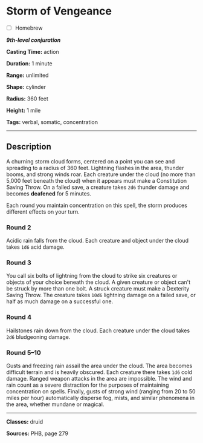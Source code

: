 # Storm of Vengeance

- [ ] Homebrew

***9th-level conjuration***

**Casting Time:** action

**Duration:** 1 minute

**Range:** unlimited

**Shape:** cylinder

**Radius:** 360 feet

**Height:** 1 mile

**Tags:** verbal, somatic, concentration

---

## Description
A churning storm cloud forms, centered on a point you can see and spreading to a radius of 360 feet.
Lightning flashes in the area, thunder booms, and strong winds roar.
Each creature under the cloud (no more than 5,000 feet beneath the cloud) when it appears must make a Constitution Saving Throw.
On a failed save, a creature takes `2d6` thunder damage and becomes **deafened** for 5 minutes.

Each round you maintain concentration on this spell, the storm produces different effects on your turn.

### Round 2
Acidic rain falls from the cloud.
Each creature and object under the cloud takes `1d6` acid damage.

### Round 3
You call six bolts of lightning from the cloud to strike six creatures or objects of your choice beneath the cloud.
A given creature or object can't be struck by more than one bolt.
A struck creature must make a Dexterity Saving Throw.
The creature takes `10d6` lightning damage on a failed save, or half as much damage on a successful one.

### Round 4
Hailstones rain down from the cloud.
Each creature under the cloud takes `2d6` bludgeoning damage.

### Round 5&ndash;10
Gusts and freezing rain assail the area under the cloud.
The area becomes difficult terrain and is heavily obscured.
Each creature there takes `1d6` cold damage.
Ranged weapon attacks in the area are impossible.
The wind and rain count as a severe distraction for the purposes of maintaining concentration on spells.
Finally, gusts of strong wind (ranging from 20 to 50 miles per hour) automatically disperse fog, mists, and similar phenomena in the area, whether mundane or magical.

---

**Classes:** druid

**Sources:** PHB, page 279
